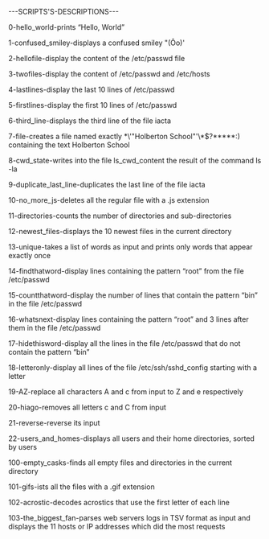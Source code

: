 ---SCRIPTS'S-DESCRIPTIONS---

0-hello_world-prints “Hello, World”

1-confused_smiley-displays a confused smiley "(Ôo)'

2-hellofile-display the content of the /etc/passwd file

3-twofiles-display the content of /etc/passwd and /etc/hosts

4-lastlines-display the last 10 lines of /etc/passwd

5-firstlines-display the first 10 lines of /etc/passwd

6-third_line-displays the third line of the file iacta

7-file-creates a file named exactly \*\\'"Holberton School"\'\\*$\?\*\*\*\*\*:) containing the text Holberton School

8-cwd_state-writes into the file ls_cwd_content the result of the command ls -la

9-duplicate_last_line-duplicates the last line of the file iacta

10-no_more_js-deletes all the regular file with a .js extension

11-directories-counts the number of directories and sub-directories

12-newest_files-displays the 10 newest files in the current directory

13-unique-takes a list of words as input and prints only words that appear exactly once

14-findthatword-display lines containing the pattern “root” from the file /etc/passwd

15-countthatword-display the number of lines that contain the pattern “bin” in the file /etc/passwd

16-whatsnext-display lines containing the pattern “root” and 3 lines after them in the file /etc/passwd

17-hidethisword-display all the lines in the file /etc/passwd that do not contain the pattern “bin”

18-letteronly-display all lines of the file /etc/ssh/sshd_config starting with a letter

19-AZ-replace all characters A and c from input to Z and e respectively

20-hiago-removes all letters c and C from input

21-reverse-reverse its input

22-users_and_homes-displays all users and their home directories, sorted by users

100-empty_casks-finds all empty files and directories in the current directory

101-gifs-ists all the files with a .gif extension

102-acrostic-decodes acrostics that use the first letter of each line

103-the_biggest_fan-parses web servers logs in TSV format as input and displays the 11 hosts or IP addresses which did the most requests
